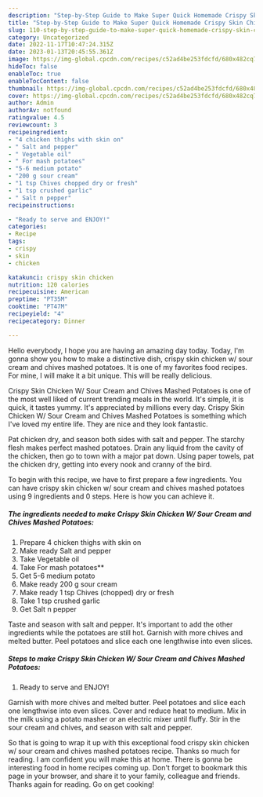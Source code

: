 ```yaml
---
description: "Step-by-Step Guide to Make Super Quick Homemade Crispy Skin Chicken W/ Sour Cream and Chives Mashed Potatoes"
title: "Step-by-Step Guide to Make Super Quick Homemade Crispy Skin Chicken W/ Sour Cream and Chives Mashed Potatoes"
slug: 110-step-by-step-guide-to-make-super-quick-homemade-crispy-skin-chicken-w-sour-cream-and-chives-mashed-potatoes
category: Uncategorized
date: 2022-11-17T10:47:24.315Z
date: 2023-01-13T20:45:55.361Z
image: https://img-global.cpcdn.com/recipes/c52ad4be253fdcfd/680x482cq70/crispy-skin-chicken-w-sour-cream-and-chives-mashed-potatoes-recipe-main-photo.jpg
hideToc: false
enableToc: true
enableTocContent: false
thumbnail: https://img-global.cpcdn.com/recipes/c52ad4be253fdcfd/680x482cq70/crispy-skin-chicken-w-sour-cream-and-chives-mashed-potatoes-recipe-main-photo.jpg
cover: https://img-global.cpcdn.com/recipes/c52ad4be253fdcfd/680x482cq70/crispy-skin-chicken-w-sour-cream-and-chives-mashed-potatoes-recipe-main-photo.jpg
author: Admin
authorAv: notfound
ratingvalue: 4.5
reviewcount: 3
recipeingredient:
- "4 chicken thighs with skin on"
- " Salt and pepper"
- " Vegetable oil"
- " For mash potatoes"
- "5-6 medium potato"
- "200 g sour cream"
- "1 tsp Chives chopped dry or fresh"
- "1 tsp crushed garlic"
- " Salt n pepper"
recipeinstructions:

- "Ready to serve and ENJOY!"
categories:
- Recipe
tags:
- crispy
- skin
- chicken

katakunci: crispy skin chicken 
nutrition: 120 calories
recipecuisine: American
preptime: "PT35M"
cooktime: "PT47M"
recipeyield: "4"
recipecategory: Dinner

---
```



Hello everybody, I hope you are having an amazing day today. Today, I'm gonna show you how to make a distinctive dish, crispy skin chicken w/ sour cream and chives mashed potatoes. It is one of my favorites food recipes. For mine, I will make it a bit unique. This will be really delicious.

Crispy Skin Chicken W/ Sour Cream and Chives Mashed Potatoes is one of the most well liked of current trending meals in the world. It's simple, it is quick, it tastes yummy. It's appreciated by millions every day. Crispy Skin Chicken W/ Sour Cream and Chives Mashed Potatoes is something which I've loved my entire life. They are nice and they look fantastic.

Pat chicken dry, and season both sides with salt and pepper. The starchy flesh makes perfect mashed potatoes. Drain any liquid from the cavity of the chicken, then go to town with a major pat down. Using paper towels, pat the chicken dry, getting into every nook and cranny of the bird.


To begin with this recipe, we have to first prepare a few ingredients. You can have crispy skin chicken w/ sour cream and chives mashed potatoes using 9 ingredients and 0 steps. Here is how you can achieve it.

<!--inarticleads1-->

##### The ingredients needed to make Crispy Skin Chicken W/ Sour Cream and Chives Mashed Potatoes:

1. Prepare 4 chicken thighs with skin on
1. Make ready  Salt and pepper
1. Take  Vegetable oil
1. Take  For mash potatoes**
1. Get 5-6 medium potato
1. Make ready 200 g sour cream
1. Make ready 1 tsp Chives (chopped) dry or fresh
1. Take 1 tsp crushed garlic
1. Get  Salt n pepper


Taste and season with salt and pepper. It&#39;s important to add the other ingredients while the potatoes are still hot. Garnish with more chives and melted butter. Peel potatoes and slice each one lengthwise into even slices. 

<!--inarticleads2-->

##### Steps to make Crispy Skin Chicken W/ Sour Cream and Chives Mashed Potatoes:


1. Ready to serve and ENJOY!

Garnish with more chives and melted butter. Peel potatoes and slice each one lengthwise into even slices. Cover and reduce heat to medium. Mix in the milk using a potato masher or an electric mixer until fluffy. Stir in the sour cream and chives, and season with salt and pepper. 

So that is going to wrap it up with this exceptional food crispy skin chicken w/ sour cream and chives mashed potatoes recipe. Thanks so much for reading. I am confident you will make this at home. There is gonna be interesting food in home recipes coming up. Don't forget to bookmark this page in your browser, and share it to your family, colleague and friends. Thanks again for reading. Go on get cooking!
